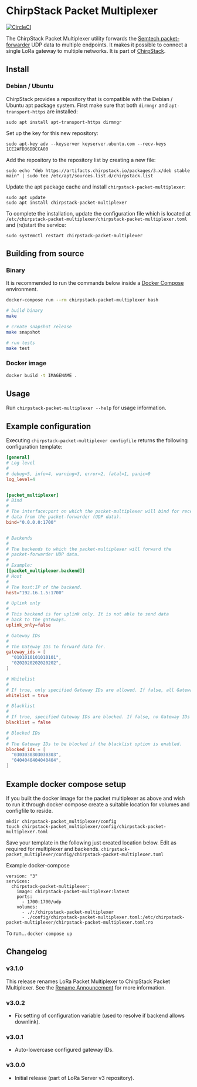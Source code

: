 # ChirpStack Packet Multiplexer

[![CircleCI](https://circleci.com/gh/brocaar/chirpstack-packet-multiplexer.svg?style=svg)](https://circleci.com/gh/brocaar/chirpstack-packet-multiplexer)

The ChirpStack Packet Multiplexer utility forwards the [Semtech packet-forwarder](https://github.com/lora-net/packet_forwarder)
UDP data to multiple endpoints. It makes it possible to connect a single
LoRa gateway to multiple networks. It is part of [ChirpStack](https://www.chirpstack.io).

## Install

### Debian / Ubuntu

ChirpStack provides a repository that is compatible with the
Debian / Ubuntu apt package system. First make sure that both `dirmngr` and
`apt-transport-https` are installed:

```
sudo apt install apt-transport-https dirmngr
```

Set up the key for this new repository:

```
sudo apt-key adv --keyserver keyserver.ubuntu.com --recv-keys 1CE2AFD36DBCCA00
```

Add the repository to the repository list by creating a new file:

```
sudo echo "deb https://artifacts.chirpstack.io/packages/3.x/deb stable main" | sudo tee /etc/apt/sources.list.d/chirpstack.list
```

Update the apt package cache and install `chirpstack-packet-multiplexer`:

```
sudo apt update
sudo apt install chirpstack-packet-multiplexer
```

To complete the installation, update the configuration file which is located
at `/etc/chirpstack-packet-multiplexer/chirpstack-packet-multiplexer.toml` and (re)start
the service:

```
sudo systemctl restart chirpstack-packet-multiplexer
```

## Building from source

### Binary

It is recommended to run the commands below inside a [Docker Compose](https://docs.docker.com/compose/)
environment.

```bash
docker-compose run --rm chirpstack-packet-multiplexer bash
```

```bash
# build binary
make

# create snapshot release
make snapshot

# run tests
make test
```

### Docker image

```bash
docker build -t IMAGENAME .
```

## Usage

Run `chirpstack-packet-multiplexer --help` for usage information.

## Example configuration

Executing `chirpstack-packet-multiplexer configfile` returns the following configuration
template:

```toml
[general]
# Log level
#
# debug=5, info=4, warning=3, error=2, fatal=1, panic=0
log_level=4


[packet_multiplexer]
# Bind
#
# The interface:port on which the packet-multiplexer will bind for receiving
# data from the packet-forwarder (UDP data).
bind="0.0.0.0:1700"


# Backends
#
# The backends to which the packet-multiplexer will forward the
# packet-forwarder UDP data.
#
# Example:
[[packet_multiplexer.backend]]
# Host
#
# The host:IP of the backend.
host="192.16.1.5:1700"

# Uplink only
#
# This backend is for uplink only. It is not able to send data
# back to the gateways.
uplink_only=false

# Gateway IDs
#
# The Gateway IDs to forward data for.
gateway_ids = [
  "0101010101010101",
  "0202020202020202",
]

# Whitelist
#
# If true, only specified Gateway IDs are allowed. If false, all Gateway IDs are allowed.
whitelist = true

# Blacklist
#
# If true, specified Gateway IDs are blocked. If false, no Gateway IDs are blocked.
blacklist = false

# Blocked IDs
#
# The Gateway IDs to be blocked if the blacklist option is enabled.
blocked_ids = [
  "0303030303030303",
  "0404040404040404",
]
```

## Example docker compose setup

If you built the docker image for the packet multiplexer as above and wish to
run it through docker compose create a suitable location for volumes and
configfile to reside.

```
mkdir chirpstack-packet_multiplexer/config
touch chirpstack-packet_multiplexer/config/chirpstack-packet-multiplexer.toml
```

Save your template in the following just created location below. Edit as required
for multiplexer and backends.
```chirpstack-packet_multiplexer/config/chirpstack-packet-multiplexer.toml```

Example docker-compose
```
version: "3"
services:
  chirpstack-packet-multiplexer:
    image: chirpstack-packet-multiplexer:latest
    ports:
      - 1700:1700/udp
    volumes:
      - ./:/chirpstack-packet-multiplexer
      - ./config/chirpstack-packet-multiplexer.toml:/etc/chirpstack-packet-multiplexer/chirpstack-packet-multiplexer.toml:ro
```
To run...
```docker-compose up```

## Changelog

### v3.1.0

This release renames LoRa Packet Multiplexer to ChirpStack Packet Multiplexer.
See the [Rename Announcement](https://www.chirpstack.io/r/rename-announcement) for more information.

### v3.0.2

* Fix setting of configuration variable (used to resolve if backend allows downlink).

### v3.0.1

* Auto-lowercase configured gateway IDs.

### v3.0.0

* Initial release (part of LoRa Server v3 repository).


